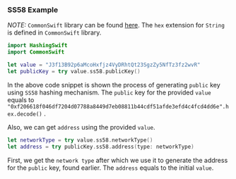 ### SS58 Example

*NOTE:* `CommonSwift` library can be found [here](https://github.com/sublabdev/common-swift).
The `hex` extension for `String` is defined in `CommonSwift` library.

```Swift
import HashingSwift
import CommonSwift

let value = "J3f13B92p6aMcoHxfjz4VyDRhtQt23SgzZy5NfTz3fz2wvR"
let publicKey = try value.ss58.publicKey()
```
In the above code snippet is shown the process of generating `public` key using `SS58` hashing mechanism.
The `public` key for the provided `value` equals to `"0xf206618f046df7204d07788a8449d7eb08811b44cdf51afde3efd4c4fcd4dd6e".hex.decode()`
.

Also, we can get `address` using the provided `value`.

```Swift
let networkType = try value.ss58.networkType()
let address = try publicKey.ss58.address(type: networkType)
```
First, we get the `network type` after which we use it to generate the address for the `public` key, found earlier.
The `address` equals to the initial `value`.